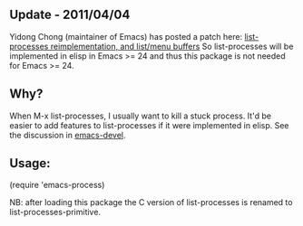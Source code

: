 Update - 2011/04/04
----------

Yidong Chong (maintainer of Emacs) has posted a patch here:
[list-processes reimplementation, and list/menu buffers](http://article.gmane.org/gmane.emacs.devel/138093)
So list-processes will be implemented in elisp in Emacs >= 24 and thus
this package is not needed for Emacs >= 24.

Why?
----------

When M-x list-processes, I usually want to kill a stuck process. It'd
be easier to add features to list-processes if it were implemented in
elisp. See the discussion in
[emacs-devel](http://thread.gmane.org/gmane.emacs.devel/133200).

Usage:
----------

(require 'emacs-process)

NB: after loading this package the C version of list-processes is
renamed to list-processes-primitive.
